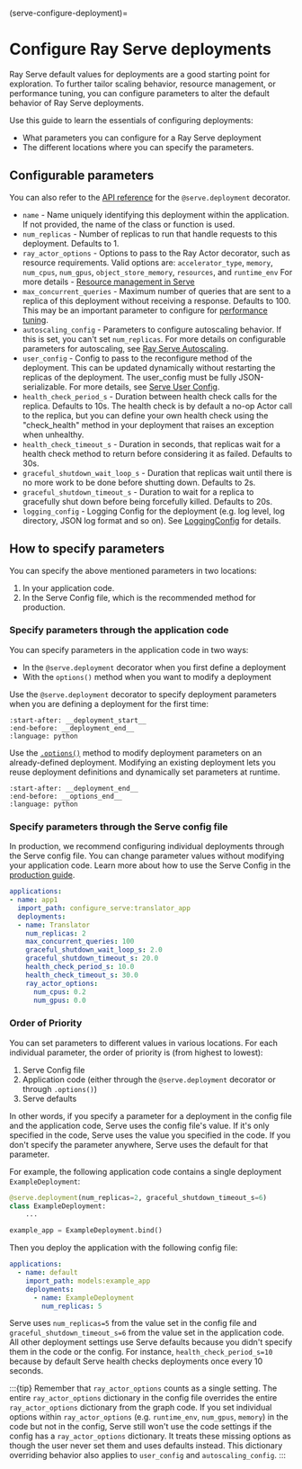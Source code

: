 (serve-configure-deployment)=

# Configure Ray Serve deployments

Ray Serve default values for deployments are a good starting point for exploration. To further tailor scaling behavior, resource management, or performance tuning, you can configure parameters to alter the default behavior of Ray Serve deployments.

Use this guide to learn the essentials of configuring deployments:
- What parameters you can configure for a Ray Serve deployment
- The different locations where you can specify the parameters.

## Configurable parameters

You can also refer to the [API reference](../serve/api/doc/ray.serve.deployment_decorator.rst) for the `@serve.deployment` decorator.

- `name` - Name uniquely identifying this deployment within the application. If not provided, the name of the class or function is used.
- `num_replicas` - Number of replicas to run that handle requests to this deployment. Defaults to 1.
- `ray_actor_options` - Options to pass to the Ray Actor decorator, such as resource requirements. Valid options are: `accelerator_type`, `memory`, `num_cpus`, `num_gpus`, `object_store_memory`, `resources`, and `runtime_env` For more details - [Resource management in Serve](serve-cpus-gpus)
- `max_concurrent_queries` - Maximum number of queries that are sent to a replica of this deployment without receiving a response. Defaults to 100. This may be an important parameter to configure for [performance tuning](serve-perf-tuning).
- `autoscaling_config` - Parameters to configure autoscaling behavior. If this is set, you can't set `num_replicas`. For more details on configurable parameters for autoscaling, see [Ray Serve Autoscaling](serve-autoscaling). 
- `user_config` -  Config to pass to the reconfigure method of the deployment. This can be updated dynamically without restarting the replicas of the deployment. The user_config must be fully JSON-serializable. For more details, see [Serve User Config](serve-user-config). 
- `health_check_period_s` - Duration between health check calls for the replica. Defaults to 10s. The health check is by default a no-op Actor call to the replica, but you can define your own health check using the "check_health" method in your deployment that raises an exception when unhealthy.
- `health_check_timeout_s` - Duration in seconds, that replicas wait for a health check method to return before considering it as failed. Defaults to 30s.
- `graceful_shutdown_wait_loop_s` - Duration that replicas wait until there is no more work to be done before shutting down. Defaults to 2s.
- `graceful_shutdown_timeout_s` - Duration to wait for a replica to gracefully shut down before being forcefully killed. Defaults to 20s.
- `logging_config` - Logging Config for the deployment (e.g. log level, log directory, JSON log format and so on). See [LoggingConfig](../serve/api/doc/ray.serve.schema.LoggingConfig.rst) for details.

## How to specify parameters

You can specify the above mentioned parameters in two locations:
1. In your application code.
2. In the Serve Config file, which is the recommended method for production.

### Specify parameters through the application code

You can specify parameters in the application code in two ways:
- In the `@serve.deployment` decorator when you first define a deployment
- With the `options()` method when you want to modify a deployment

Use the `@serve.deployment` decorator to specify deployment parameters when you are defining a deployment for the first time:

```{literalinclude} ../serve/doc_code/configure_serve_deployment/model_deployment.py
:start-after: __deployment_start__
:end-before: __deployment_end__
:language: python
```

Use the [`.options()`](../serve/api/doc/ray.serve.Deployment.rst) method to modify deployment parameters on an already-defined deployment. Modifying an existing deployment lets you reuse deployment definitions and dynamically set parameters at runtime.

```{literalinclude} ../serve/doc_code/configure_serve_deployment/model_deployment.py
:start-after: __deployment_end__
:end-before: __options_end__
:language: python
```

### Specify parameters through the Serve config file

In production, we recommend configuring individual deployments through the Serve config file. You can change parameter values without modifying your application code. Learn more about how to use the Serve Config in the [production guide](serve-in-production-config-file).

```yaml
applications:
- name: app1
  import_path: configure_serve:translator_app
  deployments:
  - name: Translator
    num_replicas: 2
    max_concurrent_queries: 100
    graceful_shutdown_wait_loop_s: 2.0
    graceful_shutdown_timeout_s: 20.0
    health_check_period_s: 10.0
    health_check_timeout_s: 30.0
    ray_actor_options:
      num_cpus: 0.2
      num_gpus: 0.0
```

### Order of Priority

You can set parameters to different values in various locations. For each individual parameter, the order of priority is (from highest to lowest):

1. Serve Config file
2. Application code (either through the `@serve.deployment` decorator or through `.options()`)
3. Serve defaults

In other words, if you specify a parameter for a deployment in the config file and the application code, Serve uses the config file's value. If it's only specified in the code, Serve uses the value you specified in the code. If you don't specify the parameter anywhere, Serve uses the default for that parameter.

For example, the following application code contains a single deployment `ExampleDeployment`:

```python
@serve.deployment(num_replicas=2, graceful_shutdown_timeout_s=6)
class ExampleDeployment:
    ...

example_app = ExampleDeployment.bind()
```

Then you deploy the application with the following config file:

```yaml
applications:
  - name: default
    import_path: models:example_app 
    deployments:
      - name: ExampleDeployment
        num_replicas: 5
```

Serve uses `num_replicas=5` from the value set in the config file and `graceful_shutdown_timeout_s=6` from the value set in the application code. All other deployment settings use Serve defaults because you didn't specify them in the code or the config. For instance, `health_check_period_s=10` because by default Serve health checks deployments once every 10 seconds.

:::{tip}
Remember that `ray_actor_options` counts as a single setting. The entire `ray_actor_options` dictionary in the config file overrides the entire `ray_actor_options` dictionary from the graph code. If you set individual options within `ray_actor_options` (e.g. `runtime_env`, `num_gpus`, `memory`) in the code but not in the config, Serve still won't use the code settings if the config has a `ray_actor_options` dictionary. It treats these missing options as though the user never set them and uses defaults instead. This dictionary overriding behavior also applies to `user_config` and `autoscaling_config`.
:::

